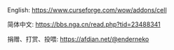 English: https://www.curseforge.com/wow/addons/cell

简体中文: https://bbs.nga.cn/read.php?tid=23488341

捐赠、打赏、投喂: https://afdian.net/@enderneko

